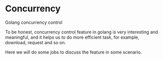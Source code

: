 # Concurrency
Golang concurrency control



To be honest, concurrency control feature in golang is very interesting and meaningful, and it helps us to do more efficient task, for example, download, request and so on. 

Here we will do some jobs to discuss the feature in some scenario.

